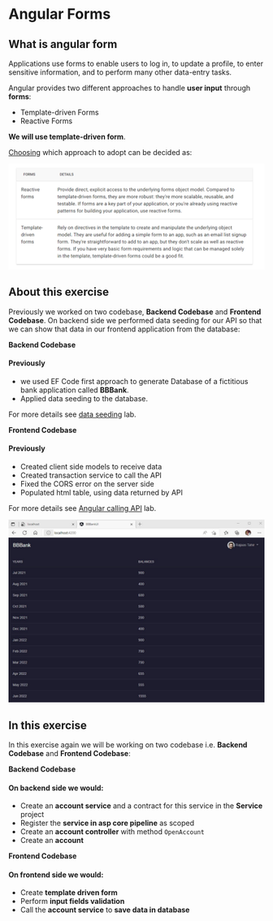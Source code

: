 # Angular Forms


## What is angular form

Applications use forms to enable users to log in, to update a profile, to enter sensitive information, and to perform many other data-entry tasks.

Angular provides two different approaches to handle **user input** through **forms**: 
* Template-driven Forms
* Reactive Forms

**We will use template-driven form**.

[Choosing](https://angular.io/guide/forms-overview#choosing-an-approach) which approach to adopt can be decided as:

![approach](./readme_assets/choosinganapproach.png)


## **About this exercise**
Previously we worked on two codebase, **Backend Codebase** and **Frontend Codebase**. On backend side we performed data seeding for our API so that we can show that data in our frontend application from the database:

**Backend Codebase**
#### Previously

* we used EF Code first approach to generate Database of a fictitious bank application called **BBBank**.
* Applied data seeding to the database.

For more details see [data seeding](https://github.com/PatternsTechGit/PT_AzureSql_EFDataSeeding) lab.

**Frontend Codebase**
#### Previously

* Created client side models to receive data
* Created transaction service to call the API
* Fixed the CORS error on the server side
* Populated html table, using data returned by API

For more details see [Angular calling API](https://github.com/PatternsTechGit/PT_AngularCallingAPI) lab.

![angularCallingAPI](./readme_assets/angularcallingapi.jpg)


## **In this exercise**

In this exercise again we will be working on two codebase i.e. **Backend Codebase** and **Frontend Codebase**:

**Backend Codebase**

#### On backend side we would:
* Create an **account service** and a contract for this service in the **Service** project 
* Register the **service in asp core pipeline** as scoped 
* Create an **account controller** with method `OpenAccount`
* Create an **account** 

**Frontend Codebase**
#### On frontend side we would:
* Create **template driven form** 
* Perform **input fields validation**  
* Call the **account service** to **save data in database** 

